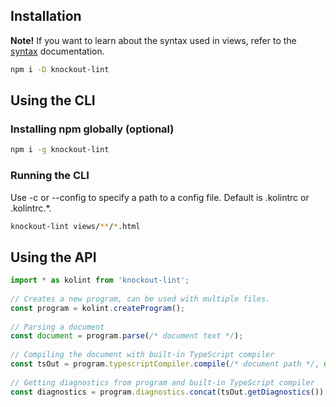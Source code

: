## Installation
**Note!** If you want to learn about the syntax used in views, refer to the [syntax][syntax] documentation.

```sh
npm i -D knockout-lint
```

## Using the CLI

### Installing npm globally (optional)
```sh
npm i -g knockout-lint
```

### Running the CLI
Use -c or --config to specify a path to a config file. Default is .kolintrc or .kolintrc.*.

```sh
knockout-lint views/**/*.html
```

## Using the API
```typescript
import * as kolint from 'knockout-lint';
​
// Creates a new program, can be used with multiple files.
const program = kolint.createProgram();
​
// Parsing a document
const document = program.parse(/* document text */);
​
// Compiling the document with built-in TypeScript compiler
const tsOut = program.typescriptCompiler.compile(/* document path */, document);
​
// Getting diagnostics from program and built-in TypeScript compiler
const diagnostics = program.diagnostics.concat(tsOut.getDiagnostics());
```

[syntax]: ../syntax/view-models.md